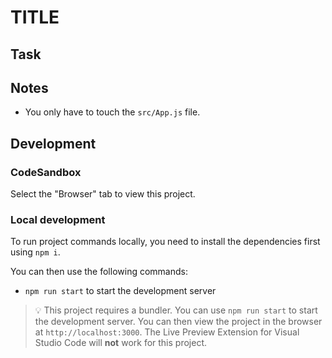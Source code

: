 # TITLE

<!--

Describe the exercise in a few sentences. E.g.:

For now, the pokemon are only fetched when we click the button below. Let's change the code in such a way that our app does this automatically.

-->

## Task

<!--

Explaining the task in detail. E.g.:

Switch to the [App.js](./src/App.js) file and

1. remove the 'Load Pokemon' button.
2. fetch pokemon when the app is rendered.

You can use the following hints as guideline:

- The `loadPokemon` function should only be executed when the app is rendered.
- Don't forget the dependency array!

-->

## Notes

- You only have to touch the `src/App.js` file.

## Development

### CodeSandbox

Select the "Browser" tab to view this project.

### Local development

To run project commands locally, you need to install the dependencies first using `npm i`.

You can then use the following commands:

- `npm run start` to start the development server

> 💡 This project requires a bundler. You can use `npm run start` to start the development server. You can then view the project in the browser at `http://localhost:3000`. The Live Preview Extension for Visual Studio Code will **not** work for this project.
